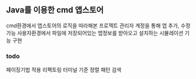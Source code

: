 Java를 이용한 cmd 앱스토어
---
cmd환경에서 앱스토어의 로직을 따라해본 프로젝트
관리자 계정을 통해 앱 추가, 수정 가능
사용자환경에서 파일에 저장되어있는 앱정보를 받아오고 설치하는 시뮬레이션 기능 구현

### todo
페이징기법 적용
리펙토링
터미널 기준 정렬
패턴 검색

